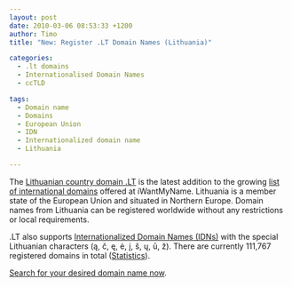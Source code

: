 ```yaml
---
layout: post
date: 2010-03-06 08:53:33 +1200
author: Timo
title: "New: Register .LT Domain Names (Lithuania)"

categories:
  - .lt domains
  - Internationalised Domain Names
  - ccTLD

tags:
  - Domain name
  - Domains
  - European Union
  - IDN
  - Internationalized domain name
  - Lithuania

---
```


The [Lithuanian country domain .LT](https://iwantmyname.com/domains/lt-lithuanian-domain-name-registration-for-lithuania) is the latest addition to the growing [list of international domains](https://iwantmyname.com/domains/domain-name-registration-list-of-extensions) offered at iWantMyName. Lithuania is a member state of the European Union and situated in Northern Europe. Domain names from Lithuania can be registered worldwide without any restrictions or local requirements.

.LT also supports [Internationalized Domain Names (IDNs)](https://iwantmyname.com/idns/search-register-internationalised-domain-names) with the special Lithuanian characters (ą, č, ę, ė, į, š, ų, ū, ž). There are currently 111,767 registered domains in total ([Statistics](http://www.domreg.lt/public?pg=CFF17D)).

[Search for your desired domain name now](https://iwantmyname.com/).
